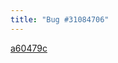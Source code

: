 ```yaml
---
title: "Bug #31084706"
---
```


[a60479c](https://github.com/mysql/mysql-server/commit/a60479c3e1ba627195fc1b283138d741ecbc1996)
